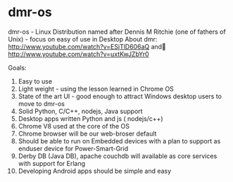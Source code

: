 dmr-os
======

dmr-os - Linux Distribution named after Dennis M Ritchie (one of fathers of Unix) - focus on easy of use  in Desktop 
About dmr: 
           http://www.youtube.com/watch?v=ESjTlD606aQ 
           and
           http://www.youtube.com/watch?v=uxtKwJZbYr0
           
Goals:
1. Easy to use 
2. Light weight - using the lesson learned in Chrome OS
3. State of the art UI - good enough to attract Windows desktop users to move to dmr-os
4. Solid Python, C/C++, nodejs, Java support 
5. Desktop apps written Python and js ( nodejs/c++)
6. Chrome V8 used at the core of the OS
7. Chrome browser will be our web-broser default
8. Should be able to run on Embedded devices with a plan to support as enduser device for Power-Smart-Grid
9. Derby DB (Java DB), apache couchdb will available as core services with support for Erlang
10. Developing Android apps should be simple and easy
